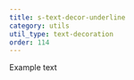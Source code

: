 ```yaml
---
title: s-text-decor-underline
category: utils
util_type: text-decoration
order: 114
---
```

<span class="s-text-decor-underline">Example text</span>